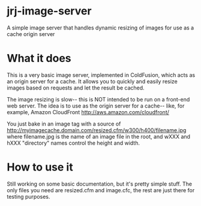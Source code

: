 jrj-image-server
================

A simple image server that handles dynamic resizing of images for use as a cache origin server

What it does
================
This is a very basic image server, implemented in ColdFusion, which acts as an origin server for a cache. It allows you to quickly and easily resize images based on requests and let the result be cached.

The image resizing is slow-- this is NOT intended to be run on a front-end web server. The idea is to use as the origin server for a cache-- like, for example, Amazon CloudFront http://aws.amazon.com/cloudfront/  

You just bake in an image tag with a source of http://myimagecache.domain.com/resized.cfm/w300/h400/filename.jpg where filename.jpg is the name of an image file in the root, and wXXX and hXXX "directory" names control the height and width.

How to use it
================
Still working on some basic documentation, but it's pretty simple stuff. The only files you need are resized.cfm and image.cfc, the rest are just there for testing purposes. 

